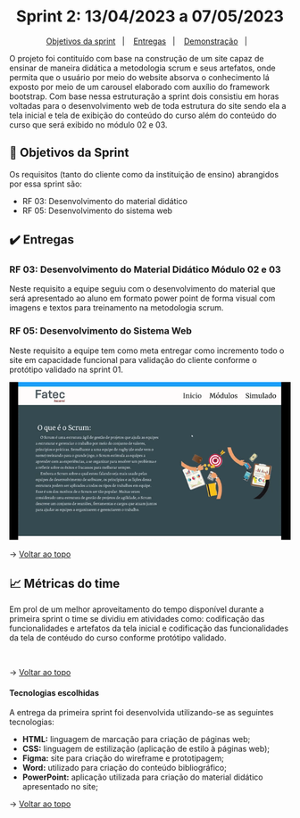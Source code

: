 <span id="topo">

<h1 align="center">Sprint 2: 13/04/2023 a 07/05/2023</h1>

<p align="center">
    <a href="#objetivos">Objetivos da sprint</a> &nbsp |&nbsp &nbsp
    <a href="#entregas">Entregas</a> &nbsp |&nbsp &nbsp
    <a href="#prototipo">Demonstração</a> &nbsp |&nbsp &nbsp 
    <!--<a href="#metricas">Métricas do time</a> &nbsp |&nbsp &nbsp
    <a href="#links">Links úteis</a>
</p>
-->

O projeto foi contituído com base na construção de um site capaz de ensinar de maneira didática a metodologia scrum e seus artefatos, onde permita que o usuário por meio do website absorva o conhecimento lá exposto por meio de um carousel elaborado com auxílio do framework bootstrap. Com base nessa estruturação a sprint dois consistiu em horas voltadas para o desenvolvimento web de toda estrutura do site sendo ela a tela inicial e tela de exibição do conteúdo do curso além do conteúdo do curso que será exibido no módulo 02 e 03.

<span id="objetivos">
    
## :dart: Objetivos da Sprint
Os requisitos (tanto do cliente como da instituição de ensino) abrangidos por essa sprint são:

- RF 03: Desenvolvimento do material didático
- RF 05: Desenvolvimento do sistema web

<span id="entregas">
        
## :heavy_check_mark: Entregas

### RF 03: Desenvolvimento do Material Didático Módulo 02 e 03

Neste requisito a equipe seguiu com o desenvolvimento do material que será apresentado ao aluno em formato power point de forma visual com imagens e textos para treinamento na metodologia scrum.

### RF 05: Desenvolvimento do Sistema Web

Neste requisito a equipe tem como meta entregar como incremento todo o site em capacidade funcional para validação do cliente conforme o protótipo validado na sprint 01.

<p align="center"><img src="./prot.gif" /><p>

→ [Voltar ao topo](#topo)


## :chart_with_upwards_trend: Métricas do time
Em prol de um melhor aproveitamento do tempo disponível durante a primeira sprint o time se dividiu em atividades como: codificação das funcionalidades e artefatos da tela inicial e codificação das funcionalidades da tela de contéudo do curso conforme protótipo validado.
    
<p align="center"><img src="" /></p>
    
→ [Voltar ao topo](#topo)

#### Tecnologias escolhidas

A entrega da primeira sprint foi desenvolvida utilizando-se as seguintes tecnologias:

- **HTML:** linguagem de marcação para criação de páginas web;
- **CSS:** linguagem de estilização (aplicação de estilo à páginas web);
- **Figma:** site para criação do wireframe e prototipagem;
- **Word:** utilizado para criação do conteúdo bibliográfico;
- **PowerPoint:** aplicação utilizada para criação do material didático apresentado no site;
    
→ [Voltar ao topo](#topo)